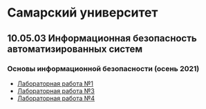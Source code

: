 # Самарский университет

## 10.05.03 Информационная безопасность автоматизированных систем

### Основы информационной безопасности (осень 2021)

- [Лабораторная работа №1](./lab-1)
- [Лабораторная работа №3](./lab-3)
- [Лабораторная работа №4](./lab-4)
